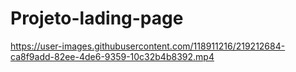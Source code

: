# Projeto-lading-page

https://user-images.githubusercontent.com/118911216/219212684-ca8f9add-82ee-4de6-9359-10c32b4b8392.mp4

